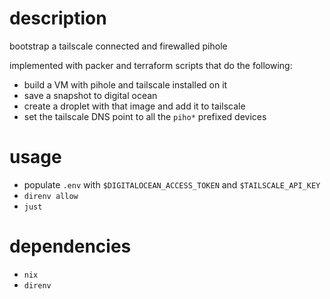 # description

bootstrap a tailscale connected and firewalled pihole

implemented with packer and terraform scripts that do the following:

- build a VM with pihole and tailscale installed on it
- save a snapshot to digital ocean
- create a droplet with that image and add it to tailscale
- set the tailscale DNS point to all the `piho*` prefixed devices

# usage

- populate `.env` with `$DIGITALOCEAN_ACCESS_TOKEN` and `$TAILSCALE_API_KEY`
- `direnv allow`
- `just`

# dependencies

- `nix`
- `direnv`


